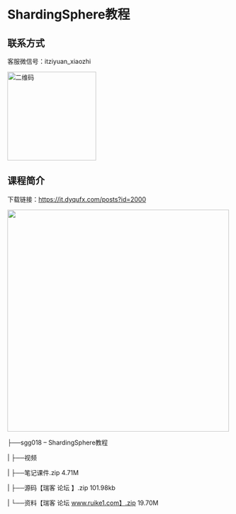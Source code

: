 # ShardingSphere教程

## 联系方式

客服微信号：itziyuan_xiaozhi

<img src="https://ziyuanyun.oss-cn-guangzhou.aliyuncs.com/common/20240614073449/666b82192834a.jpg" width="200" height="200" alt="二维码">

## 课程简介

下载链接：https://it.dyqufx.com/posts?id=2000

<img src="https://ziyuanyun.oss-cn-guangzhou.aliyuncs.com/yun/20240515183624/6644902894f0a.jpg" width="500" alt="">

  ├──sgg018 &#8211; ShardingSphere教程

 | ├──视频

 | ├──笔记课件.zip 4.71M

 | ├──源码【瑞客 论坛 】.zip 101.98kb

 | └──资料【瑞客 论坛 www.ruike1.com】.zip 19.70M

  